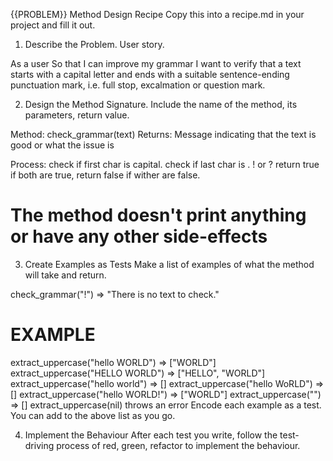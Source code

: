 {{PROBLEM}} Method Design Recipe
Copy this into a recipe.md in your project and fill it out.

1. Describe the Problem. User story.

As a user
So that I can improve my grammar
I want to verify that a text starts with a capital letter and ends with a suitable sentence-ending punctuation mark, i.e. full stop, excalmation or question mark.

2. Design the Method Signature. Include the name of the method, its parameters, return value.

Method: check_grammar(text)
Returns: Message indicating that the text is good or what the issue is

Process:
check if first char is capital.
check if last char is . ! or ?
return true if both are true, return false if wither are false.

# The method doesn't print anything or have any other side-effects

3. Create Examples as Tests
   Make a list of examples of what the method will take and return.

<!-- check_grammar("Hello world!") => "Starts with a captial letter and ends with suitable puctuation." -->
<!-- check_grammar("") => "There is no text to check." -->

check_grammar("!") => "There is no text to check."

<!-- check_grammar("hello world!") => "has no starting capital letter." -->
<!-- check_grammar("Hello world") => "Does not end with suitable punctuation." -->

<!-- check_grammar("hello world") => "Does not start with a capital letter nor end with suitable punction." -->

<!-- check_grammar("-hello world-") => "Does not start with a capital letter nor end with suitable punction." -->

<!-- check_grammar(" hello world-") => "Does not start with a capital letter nor end with suitable punction." -->

# EXAMPLE

extract_uppercase("hello WORLD") => ["WORLD"]
extract_uppercase("HELLO WORLD") => ["HELLO", "WORLD"]
extract_uppercase("hello world") => []
extract_uppercase("hello WoRLD") => []
extract_uppercase("hello WORLD!") => ["WORLD"]
extract_uppercase("") => []
extract_uppercase(nil) throws an error
Encode each example as a test. You can add to the above list as you go.

4. Implement the Behaviour
   After each test you write, follow the test-driving process of red, green, refactor to implement the behaviour.
